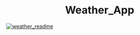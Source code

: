 # <h1 align="center">Weather_App</h1>

[
![weather_readme](https://user-images.githubusercontent.com/77386181/109322628-86541c80-7878-11eb-86a1-a1626952335e.png)
](url)
